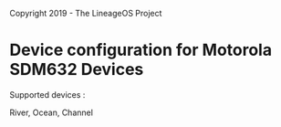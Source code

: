 Copyright 2019 - The LineageOS Project

Device configuration for Motorola SDM632 Devices
======================================

Supported devices :

River, Ocean, Channel

